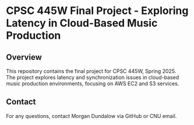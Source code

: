 # CPSC 445W Final Project - Exploring Latency in Cloud-Based Music Production

## Overview

This repository contains the final project for CPSC 445W, Spring 2025.  
The project explores latency and synchronization issues in cloud-based music production environments, focusing on AWS EC2 and S3 services.


## Contact

For any questions, contact Morgan Dundalow via GitHub or CNU email.
